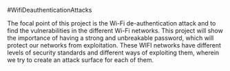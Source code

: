 #WifiDeauthenticationAttacks

The focal point of this project is the Wi-Fi de-authentication attack and to find the vulnerabilities in the different Wi-Fi networks. 
This project will show the importance of having a strong and unbreakable password, which will protect our networks from exploitation.
These WIFI networks have different levels of security standards and different ways of exploiting them, wherein we try to create an attack 
surface for each of them.


